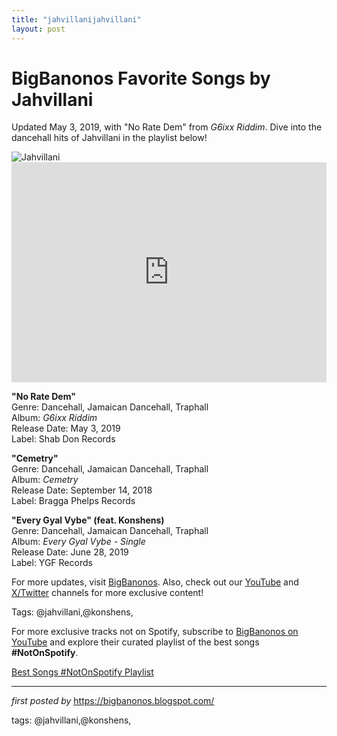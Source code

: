 ```yaml
---
title: "jahvillanijahvillani"
layout: post
---
```

<!-- Title of the Post -->
<h1 >BigBanonos Favorite Songs by Jahvillani</h1> <!-- Introductory Text -->
<p >Updated May 3, 2019, with "No Rate Dem" from <em>G6ixx Riddim</em>. Dive into the dancehall hits of Jahvillani in the playlist below!</p> <!-- Featured Image -->
<div > <img src="https://i.scdn.co/image/ab6761610000e5ebbcffa943745d3205f9f6d86d" alt="Jahvillani" />
</div> <!-- Spotify Embed -->
<div > <iframe src="https://open.spotify.com/embed/playlist/3ZvTfK8VzgDNtxlKTdqykC?utm_source=generator" width="100%" height="352" frameborder="0" allowfullscreen="" allow="autoplay; clipboard-write; encrypted-media; fullscreen; picture-in-picture" loading="lazy"></iframe>
</div> <!-- Song Information -->
<div > <p><strong>"No Rate Dem"</strong><br> Genre: Dancehall, Jamaican Dancehall, Traphall<br> Album: <em>G6ixx Riddim</em><br> Release Date: May 3, 2019<br> Label: Shab Don Records</p> <p><strong>"Cemetry"</strong><br> Genre: Dancehall, Jamaican Dancehall, Traphall<br> Album: <em>Cemetry</em><br> Release Date: September 14, 2018<br> Label: Bragga Phelps Records</p> <p><strong>"Every Gyal Vybe" (feat. Konshens)</strong><br> Genre: Dancehall, Jamaican Dancehall, Traphall<br> Album: <em>Every Gyal Vybe - Single</em><br> Release Date: June 28, 2019<br> Label: YGF Records</p>
</div> <!-- Footer Links -->
<div > <p>For more updates, visit <a href="https://bigbanonos.blogspot.com/" target="_blank">BigBanonos</a>. Also, check out our <a href="https://www.youtube.com/@BigBanonos" target="_blank">YouTube</a> and <a href="https://x.com/bigbanonos" target="_blank">X/Twitter</a> channels for more exclusive content!</p>
</div> <!-- Tags -->
<p >Tags: @jahvillani,@konshens,</p>


<!--Subscribe and Playlist Links-->
<div>
    <p>For more exclusive tracks not on Spotify, subscribe to <a href="https://www.youtube.com/@BigBanonos" target="_blank">BigBanonos on YouTube</a> and explore their curated playlist of the best songs <strong>#NotOnSpotify</strong>.</p>
    <p><a href="https://www.youtube.com/playlist?list=PLtuNtuTatqI0kFahUCbtbfenC_ET5O_tr" target="_blank">Best Songs #NotOnSpotify Playlist<br /></a></p></div>

<hr />

<p><em>first posted by</em> <a href="https://bigbanonos.blogspot.com/" rel="noopener" target="_new">https://bigbanonos.blogspot.com/</a></p>

<p>tags: @jahvillani,@konshens,</p>
